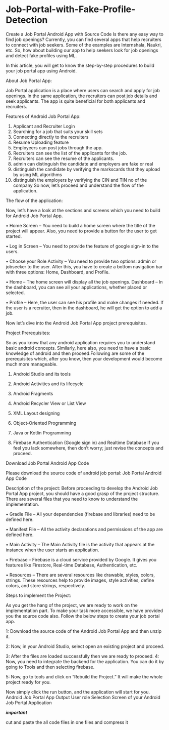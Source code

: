 # Job-Portal-with-Fake-Profile-Detection
Create a Job Portal Android App with Source Code
Is there any easy way to find job openings? Currently, you can find several apps
that help recruiters to connect with job seekers. Some of the examples are
Internshala, Naukri, etc. So, how about building our app to help seekers look for
job openings and detect fake profiles using ML. 

In this article, you will get to know the step-by-step procedures to
build your job portal app using Android.

About Job Portal App:

Job Portal application is a place where users can search and apply for job openings.
In the same application, the recruiters can post job details and seek applicants. The
app is quite beneficial for both applicants and recruiters.

Features of Android Job Portal App:

1. Applicant and Recruiter Login
2. Searching for a job that suits your skill sets
3. Connecting directly to the recruiters
4. Resume Uploading feature
5. Employeers can post jobs through the app.
6. Recruiters can see the list of the applicants for the job.
7. Recruiters can see the resume of the applicants.
8. admin can distinguish the candidate and employers are fake or real
9. distinguish the candidate by verifying the markscards that they upload by using ML algorithms
10. distinguish the employers by verifying the CIN and TIN no of the company
So now, let’s proceed and understand the flow of the application.

The flow of the application:

Now, let’s have a look at the sections and screens which you need to build for
Android Job Portal App.

• Home Screen – You need to build a home screen where the title of the
project will appear. Also, you need to provide a button for the user to
get started.

• Log in Screen – You need to provide the feature of google sign-in to
the users.

• Choose your Role Activity – You need to provide two options: admin
or jobseeker to the user.
After this, you have to create a bottom navigation bar with three options: Home,
Dashboard, and Profile.

• Home – The home screen will display all the job openings.
Dashboard – In the dashboard, you can see all your applications,
whether placed or selected.

• Profile – Here, the user can see his profile and make changes if needed.
If the user is a recruiter, then in the dashboard, he will get the option to add a job.

Now let’s dive into the Android Job Portal App project prerequisites.

Project Prerequisites:

So as you know that any android application requires you to understand basic
android concepts. Similarly, here also, you need to have a basic knowledge of
android and then proceed.Following are some of the prerequisites which, after you
know, then your development would become much more manageable.

1. Android Studio and its tools

2. Android Activities and its lifecycle

3. Android Fragments

4. Android Recycler View or List View

5. XML Layout designing

6. Object-Oriented Programming

7. Java or Kotlin Programming

8. Firebase Authentication (Google sign in) and Realtime Database
If you feel you lack somewhere, then don’t worry; just revise the concepts and
proceed.

Download Job Portal Android App Code

Please download the source code of android job portal: Job Portal Android App
Code

Description of the project:
Before proceeding to develop the Android Job Portal App project, you should have
a good grasp of the project structure. There are several files that you need to know
to understand the implementation.

• Gradle File – All your dependencies (firebase and libraries) need to be
defined here.

• Manifest File – All the activity declarations and permissions of the app
are defined here.

• Main Activity – The Main Activity file is the activity that appears at the
instance when the user starts an application.

• Firebase – Firebase is a cloud service provided by Google. It gives you
features like Firestore, Real-time Database, Authentication, etc.

• Resources – There are several resources like drawable, styles, colors,
strings. These resources help to provide images, style activities, define
colors, and store strings, respectively.

Steps to implement the Project:

As you get the hang of the project, we are ready to work on the implementation
part. To make your task more accessible, we have provided you the source code
also. Follow the below steps to create your job portal app.

1: Download the source code of the Android Job Portal App and then unzip it.

2: Now, in your Android Studio, select open an existing project and proceed.

3: After the files are loaded successfully then we are ready to proceed.
4: Now, you need to integrate the backend for the application. You can do it by
going to Tools and then selecting firebase.

5: Now, go to tools and click on “Rebuild the Project.” It will make the whole
project ready for you.

Now simply click the run button, and the application will start for you.
Android Job Portal App Output
User role Selection Screen of your Android Job Portal Application

***important***

cut and paste the all code files in one files and compress it
